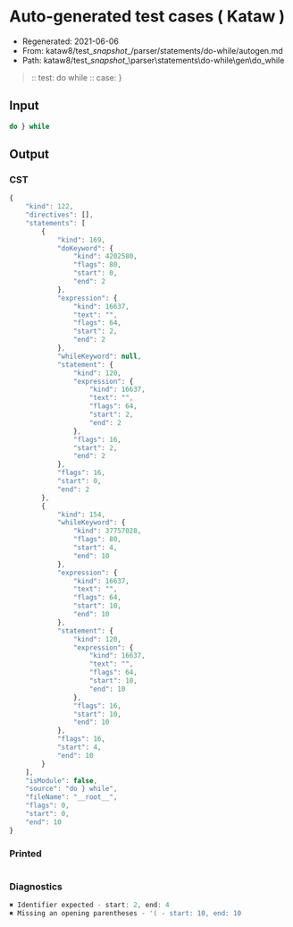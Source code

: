# Auto-generated test cases ( Kataw )
- Regenerated: 2021-06-06
- From: kataw8/test\__snapshot__/parser/statements/do-while/autogen.md
- Path: kataw8/test\__snapshot__\parser\statements\do-while\gen\do_while
> :: test: do while
> :: case: }
## Input

`````js
do } while
`````
## Output

### CST

```javascript
{
    "kind": 122,
    "directives": [],
    "statements": [
        {
            "kind": 169,
            "doKeyword": {
                "kind": 4202580,
                "flags": 80,
                "start": 0,
                "end": 2
            },
            "expression": {
                "kind": 16637,
                "text": "",
                "flags": 64,
                "start": 2,
                "end": 2
            },
            "whileKeyword": null,
            "statement": {
                "kind": 120,
                "expression": {
                    "kind": 16637,
                    "text": "",
                    "flags": 64,
                    "start": 2,
                    "end": 2
                },
                "flags": 16,
                "start": 2,
                "end": 2
            },
            "flags": 16,
            "start": 0,
            "end": 2
        },
        {
            "kind": 154,
            "whileKeyword": {
                "kind": 37757028,
                "flags": 80,
                "start": 4,
                "end": 10
            },
            "expression": {
                "kind": 16637,
                "text": "",
                "flags": 64,
                "start": 10,
                "end": 10
            },
            "statement": {
                "kind": 120,
                "expression": {
                    "kind": 16637,
                    "text": "",
                    "flags": 64,
                    "start": 10,
                    "end": 10
                },
                "flags": 16,
                "start": 10,
                "end": 10
            },
            "flags": 16,
            "start": 4,
            "end": 10
        }
    ],
    "isModule": false,
    "source": "do } while",
    "fileName": "__root__",
    "flags": 0,
    "start": 0,
    "end": 10
}
```

### Printed

```javascript

```

### Diagnostics

```javascript
✖ Identifier expected - start: 2, end: 4
✖ Missing an opening parentheses - '( - start: 10, end: 10

```

